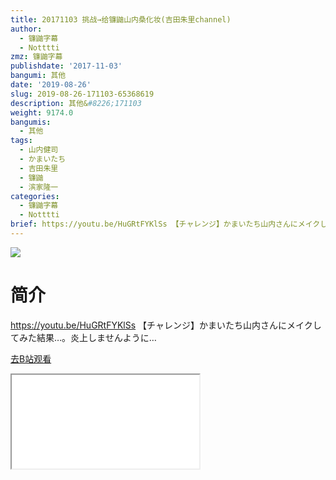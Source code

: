 ```yaml
---
title: 20171103 挑战→给镰鼬山内桑化妆(吉田朱里channel)
author:
  - 镰鼬字幕
  - Notttti
zmz: 镰鼬字幕
publishdate: '2017-11-03'
bangumi: 其他
date: '2019-08-26'
slug: 2019-08-26-171103-65368619
description: 其他&#8226;171103
weight: 9174.0
bangumis:
  - 其他
tags:
  - 山内健司
  - かまいたち
  - 吉田朱里
  - 镰鼬
  - 滨家隆一
categories:
  - 镰鼬字幕
  - Notttti
brief: https://youtu.be/HuGRtFYKlSs 【チャレンジ】かまいたち山内さんにメイクしてみた結果…。炎上しませんように…
---
```

![](https://raw.githubusercontent.com/tcgriffith/owaraisite/master/static/tmpimg/17ad77f54fe0a322617d9851d53f29ba7eb1f81e.jpg.480.jpg)
# 简介  
https://youtu.be/HuGRtFYKlSs
【チャレンジ】かまいたち山内さんにメイクしてみた結果…。炎上しませんように…  

[去B站观看](https://www.bilibili.com/video/av65368619/)
<div class ="resp-container"><iframe class="testiframe" src="//player.bilibili.com/player.html?aid=65368619"", scrolling="no", allowfullscreen="true" > </iframe></div> 
